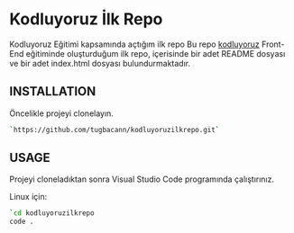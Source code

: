 # Kodluyoruz İlk Repo
Kodluyoruz Eğitimi kapsamında açtığım ilk repo
Bu repo [kodluyoruz](https://github.com/Kodluyoruz) Front-End eğitiminde oluşturduğum ilk repo, içerisinde bir adet README dosyası ve bir adet index.html dosyası bulundurmaktadır.

## INSTALLATION
Öncelikle projeyi clonelayın.
```bash
`https://github.com/tugbacann/kodluyoruzilkrepo.git`
```

## USAGE
Projeyi cloneladıktan sonra Visual Studio Code programında çalıştırınız.

Linux için:
```bash
`cd kodluyoruzilkrepo
code .
```
